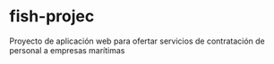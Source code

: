# fish-projec
Proyecto de aplicación web para ofertar servicios de contratación de personal a empresas marítimas
